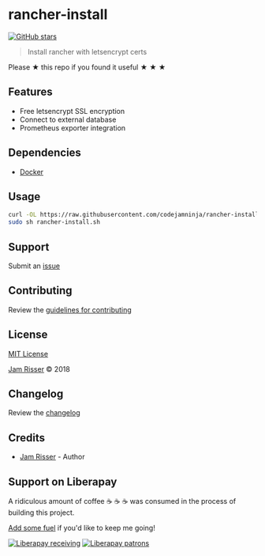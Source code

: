 # rancher-install

[![GitHub stars](https://img.shields.io/github/stars/codejamninja/rancher-install.svg?style=social&label=Stars)](https://github.com/codejamninja/rancher-install)

> Install rancher with letsencrypt certs

Please ★ this repo if you found it useful ★ ★ ★


## Features

* Free letsencrypt SSL encryption
* Connect to external database
* Prometheus exporter integration


## Dependencies

* [Docker](https://www.docker.com)


## Usage

```sh
curl -OL https://raw.githubusercontent.com/codejamninja/rancher-install/master/rancher-install.sh
sudo sh rancher-install.sh
```


## Support

Submit an [issue](https://github.com/codejamninja/rancher-install/issues/new)


## Contributing

Review the [guidelines for contributing](https://github.com/codejamninja/rancher-install/blob/master/CONTRIBUTING.md)


## License

[MIT License](https://github.com/codejamninja/rancher-install/blob/master/LICENSE)

[Jam Risser](https://codejam.ninja) © 2018


## Changelog

Review the [changelog](https://github.com/codejamninja/rancher-install/blob/master/CHANGELOG.md)


## Credits

* [Jam Risser](https://codejam.ninja) - Author


## Support on Liberapay

A ridiculous amount of coffee ☕ ☕ ☕ was consumed in the process of building this project.

[Add some fuel](https://liberapay.com/codejamninja/donate) if you'd like to keep me going!

[![Liberapay receiving](https://img.shields.io/liberapay/receives/codejamninja.svg?style=flat-square)](https://liberapay.com/codejamninja/donate)
[![Liberapay patrons](https://img.shields.io/liberapay/patrons/codejamninja.svg?style=flat-square)](https://liberapay.com/codejamninja/donate)
